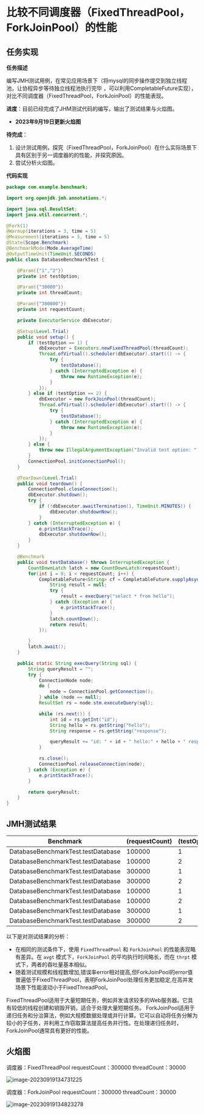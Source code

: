 # 比较不同调度器（FixedThreadPool，ForkJoinPool）的性能

## 任务实现

**任务描述**

编写JMH测试用例，在常见应用场景下（将mysql的同步操作提交到独立线程池，让协程异步等待独立线程池执行完毕 ，可以利用CompletableFuture实现），对比不同调度器（FixedThreadPool，ForkJoinPool）的性能表现。

**进度**：目前已经完成了JHM测试代码的编写，输出了测试结果与火焰图。

- **2023年9月19日更新火焰图**

**待完成**：

1. 设计测试用例，探究（FixedThreadPool，ForkJoinPool）在什么实际场景下具有区别于另一调度器的的性能，并探究原因。
2. 尝试分析火焰图。

**代码实现**

```java
package com.example.benchmark;

import org.openjdk.jmh.annotations.*;

import java.sql.ResultSet;
import java.util.concurrent.*;

@Fork(1)
@Warmup(iterations = 3, time = 5)
@Measurement(iterations = 5, time = 5)
@State(Scope.Benchmark)
@BenchmarkMode(Mode.AverageTime)
@OutputTimeUnit(TimeUnit.SECONDS)
public class DatabaseBenchmarkTest {

    @Param({"1","2"})
    private int testOption;

    @Param({"30000"})
    private int threadCount;

    @Param({"300000"})
    private int requestCount;

    private ExecutorService dbExecutor;

    @Setup(Level.Trial)
    public void setup() {
        if (testOption == 1) {
            dbExecutor = Executors.newFixedThreadPool(threadCount);
            Thread.ofVirtual().scheduler(dbExecutor).start(() -> {
                try {
                    testDatabase();
                } catch (InterruptedException e) {
                    throw new RuntimeException(e);
                }
            });
        } else if (testOption == 2) {
            dbExecutor = new ForkJoinPool(threadCount);
            Thread.ofVirtual().scheduler(dbExecutor).start(() -> {
                try {
                    testDatabase();
                } catch (InterruptedException e) {
                    throw new RuntimeException(e);
                }
            });
        } else {
            throw new IllegalArgumentException("Invalid test option: " + testOption);
        }
        ConnectionPool.initConnectionPool();
    }

    @TearDown(Level.Trial)
    public void teardown() {
        ConnectionPool.closeConnection();
        dbExecutor.shutdown();
        try {
            if (!dbExecutor.awaitTermination(1, TimeUnit.MINUTES)) {
                dbExecutor.shutdownNow();
            }
        } catch (InterruptedException e) {
            e.printStackTrace();
            dbExecutor.shutdownNow();
        }
    }

    @Benchmark
    public void testDatabase() throws InterruptedException {
        CountDownLatch latch = new CountDownLatch(requestCount);
        for(int i = 0; i < requestCount; i++) {
            CompletableFuture<String> cf = CompletableFuture.supplyAsync(() -> {
                String result = null;
                try {
                    result = execQuery("select * from hello");
                } catch (Exception e) {
                    e.printStackTrace();
                }
                latch.countDown();
                return result;
            });

        }
        latch.await();
    }

    public static String execQuery(String sql) {
        String queryResult = "";
        try {
            ConnectionNode node;
            do {
                node = ConnectionPool.getConnection();
            } while (node == null);
            ResultSet rs = node.stm.executeQuery(sql);

            while (rs.next()) {
                int id = rs.getInt("id");
                String hello = rs.getString("hello");
                String response = rs.getString("response");

                queryResult += "id: " + id + " hello:" + hello + " response: "+ response + "\n";
            }

            rs.close();
            ConnectionPool.releaseConnection(node);
        } catch (Exception e) {
            e.printStackTrace();
        }

        return queryResult;
    }
}
```

## **JMH测试结果**

| Benchmark                          | (requestCount) | (testOption) | (threadCount) | Mode  | Cnt  | Score | Error  | Units |
| ---------------------------------- | -------------- | ------------ | ------------- | ----- | ---- | ----- | ------ | ----- |
| DatabaseBenchmarkTest.testDatabase | 100000         | 1            | 10000         | avgt  | 5    | 1.333 | ±0.677 | s/op  |
| DatabaseBenchmarkTest.testDatabase | 100000         | 2            | 10000         | avgt  | 5    | 1.449 | ±0.570 | s/op  |
| DatabaseBenchmarkTest.testDatabase | 300000         | 1            | 30000         | avgt  | 5    | 4.385 | ±1.326 | s/op  |
| DatabaseBenchmarkTest.testDatabase | 300000         | 2            | 30000         | avgt  | 5    | 5.128 | ±0.300 | s/op  |
| DatabaseBenchmarkTest.testDatabase | 100000         | 1            | 10000         | thrpt | 5    | 0.654 | ±0.201 | ops/s |
| DatabaseBenchmarkTest.testDatabase | 100000         | 2            | 10000         | thrpt | 5    | 0.616 | ±0.128 | ops/s |
| DatabaseBenchmarkTest.testDatabase | 300000         | 1            | 30000         | thrpt | 5    | 0.200 | ±0.045 | ops/s |
| DatabaseBenchmarkTest.testDatabase | 300000         | 2            | 30000         | thrpt | 5    | 0.318 | ±0.100 | ops/s |

以下是对测试结果的分析：

- 在相同的测试条件下，使用 `FixedThreadPool` 和 `ForkJoinPool` 的性能表现略有差异。在 `avgt` 模式下，`ForkJoinPool` 的平均执行时间略长，而在 `thrpt` 模式下，两者的吞吐量基本相似。
- 随着测试规模和线程数增加,错误率error相对提高,但ForkJoinPool的error值普遍低于FixedThreadPool，表明ForkJoinPool处理任务更加稳定,在高并发场景下性能波动小于FixedThreadPool。

FixedThreadPool适用于大量短期任务，例如并发请求较多的Web服务器。它具有较低的线程创建和销毁开销，适合于处理大量短期任务。
ForkJoinPool适用于递归任务和分治算法，例如大规模数据处理或并行计算。它可以自动将任务分解为较小的子任务，并利用工作窃取算法提高任务并行性。在处理递归任务时，ForkJoinPool通常具有更好的性能。

## 火焰图

调度器：FixedThreadPool   requestCount：300000  threadCount：30000

![image-20230919134731225](https://cdn.jsdelivr.net/gh/youyou0805/pictures/2023/09/image-20230919134731225-5692fe.png)

调度器：ForkJoinPool   requestCount：300000  threadCount：30000

![image-20230919134823278](https://cdn.jsdelivr.net/gh/youyou0805/pictures/2023/09/image-20230919134823278-f2ec83.png)

